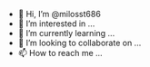 - 👋 Hi, I’m @milosst686
- 👀 I’m interested in ...
- 🌱 I’m currently learning ...
- 💞️ I’m looking to collaborate on ...
- 📫 How to reach me ...

<!---
milosst686/milosst686 is a ✨ special ✨ repository because its `README.md` (this file) appears on your GitHub profile.
You can click the Preview link to take a look at your changes.
--->
